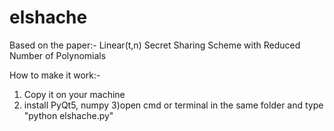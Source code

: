 # elshache
Based on the paper:-  Linear(t,n) Secret Sharing Scheme with Reduced Number of Polynomials


How to make it work:-
1) Copy it on your machine
2) install PyQt5, numpy
3)open cmd or terminal in the same folder and type "python elshache.py"
